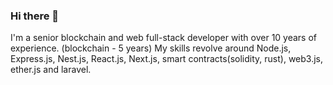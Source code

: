 ### Hi there 👋
I'm a senior blockchain and web full-stack developer with over 10 years of experience. (blockchain - 5 years)
My skills revolve around Node.js, Express.js, Nest.js, React.js, Next.js, smart contracts(solidity, rust), web3.js, ether.js and laravel.

<!--
**topdev107/topdev107** is a ✨ _special_ ✨ repository because its `README.md` (this file) appears on your GitHub profile.

Here are some ideas to get you started:

- 🔭 I’m currently working on ...
- 🌱 I’m currently learning ...
- 👯 I’m looking to collaborate on ...
- 🤔 I’m looking for help with ...
- 💬 Ask me about ...
- 📫 How to reach me: ...
- 😄 Pronouns: ...
- ⚡ Fun fact: ...
-->

